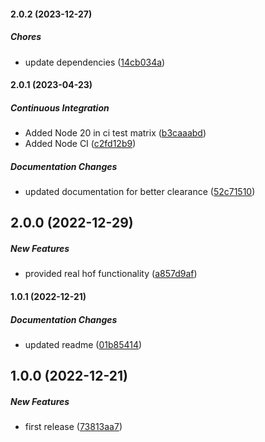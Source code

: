 #### 2.0.2 (2023-12-27)

##### Chores

*  update dependencies ([14cb034a](https://github.com/Cadienvan/conditional-fn/commit/14cb034a4c66b050f0a1705ad1c6a5578f6eb479))

#### 2.0.1 (2023-04-23)

##### Continuous Integration

*  Added Node 20 in ci test matrix ([b3caaabd](https://github.com/Cadienvan/conditional-fn/commit/b3caaabd8c6840032b0cf534cdd9ccfc77132bda))
*  Added Node CI ([c2fd12b9](https://github.com/Cadienvan/conditional-fn/commit/c2fd12b9e110bae6788db79ca41ad2356501358b))

##### Documentation Changes

*  updated documentation for better clearance ([52c71510](https://github.com/Cadienvan/conditional-fn/commit/52c71510f668a4b20cca3eb6a835f4a56ae1ce81))

## 2.0.0 (2022-12-29)

##### New Features

*  provided real hof functionality ([a857d9af](https://github.com/Cadienvan/conditional-fn/commit/a857d9af89b57a9bea2d2bdac0cc236e9e541242))

#### 1.0.1 (2022-12-21)

##### Documentation Changes

*  updated readme ([01b85414](https://github.com/Cadienvan/conditional-fn/commit/01b85414e95fb108e2fc3aeee5be39d7b322f217))

## 1.0.0 (2022-12-21)

##### New Features

*  first release ([73813aa7](https://github.com/Cadienvan/conditional-fn/commit/73813aa785d9f9a8e5a06a16e91f630a4064da87))

